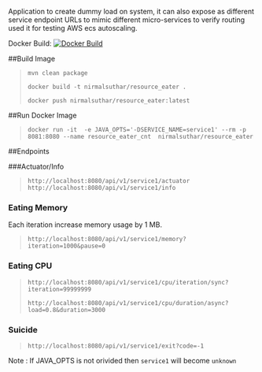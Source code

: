 Application to create dummy load on system, it can also expose as different 
service endpoint URLs to mimic different micro-services to verify routing used it for testing AWS ecs autoscaling.

Docker Build: [![Docker Build](https://img.shields.io/docker/cloud/build/nirmalsuthar/resource_eater?logo=resource%20eater)](https://hub.docker.com/repository/docker/nirmalsuthar/resource_eater)


##Build Image
> `mvn clean package`
>
>`docker build -t nirmalsuthar/resource_eater .`
>
>`docker push nirmalsuthar/resource_eater:latest`


##Run Docker Image

>`docker run -it  -e JAVA_OPTS='-DSERVICE_NAME=service1' --rm -p 8081:8080 --name resource_eater_cnt  nirmalsuthar/resource_eater`

##Endpoints

###Actuator/Info
>`http://localhost:8080/api/v1/service1/actuator`
> `http://localhost:8080/api/v1/service1/info`

### Eating Memory
Each iteration increase memory usage by  1 MB. 
>`http://localhost:8080/api/v1/service1/memory?iteration=1000&pause=0`

### Eating CPU
>`http://localhost:8080/api/v1/service1/cpu/iteration/sync?iteration=99999999`
>
>`http://localhost:8080/api/v1/service1/cpu/duration/async?load=0.8&duration=3000`

### Suicide
>`http://localhost:8080/api/v1/service1/exit?code=-1`

Note : If JAVA_OPTS is not orivided then `service1` will become `unknown`
